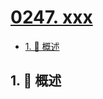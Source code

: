 # [0247. xxx](https://github.com/Tdahuyou/TNotes.leetcode/tree/main/notes/0247.%20xxx)

<!-- region:toc -->

- [1. 📝 概述](#1--概述)

<!-- endregion:toc -->

## 1. 📝 概述
